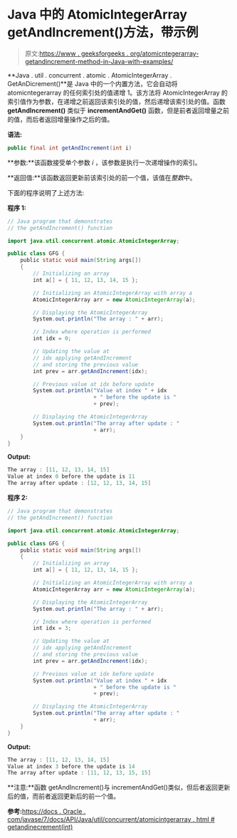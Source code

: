 # Java 中的 AtomicIntegerArray getAndIncrement()方法，带示例

> 原文:[https://www . geeksforgeeks . org/atomicntegerarray-getandincrement-method-in-Java-with-examples/](https://www.geeksforgeeks.org/atomicintegerarray-getandincrement-method-in-java-with-examples/)

**Java . util . concurrent . atomic . AtomicIntegerArray . GetAnDicrement()**是 Java 中的一个内置方法，它会自动将 atomicntegerarray 的任何索引处的值递增 1。该方法将 AtomicIntegerArray 的索引值作为参数，在递增之前返回该索引处的值，然后递增该索引处的值。函数 **getAndIncrement()** 类似于 **incrementAndGet()** 函数，但是前者返回增量之前的值，而后者返回增量操作之后的值。

 **语法:**

```java
public final int getAndIncrement(int i)
```

**参数:**该函数接受单个参数 *i* ，该参数是执行一次递增操作的索引。

**返回值:**该函数返回更新前该索引处的前一个值，该值在*整数*中。

下面的程序说明了上述方法:

**程序 1:**

```java
// Java program that demonstrates
// the getAndIncrement() function

import java.util.concurrent.atomic.AtomicIntegerArray;

public class GFG {
    public static void main(String args[])
    {
        // Initializing an array
        int a[] = { 11, 12, 13, 14, 15 };

        // Initializing an AtomicIntegerArray with array a
        AtomicIntegerArray arr = new AtomicIntegerArray(a);

        // Displaying the AtomicIntegerArray
        System.out.println("The array : " + arr);

        // Index where operation is performed
        int idx = 0;

        // Updating the value at
        // idx applying getAndIncrement
        // and storing the previous value
        int prev = arr.getAndIncrement(idx);

        // Previous value at idx before update
        System.out.println("Value at index " + idx
                           + " before the update is "
                           + prev);

        // Displaying the AtomicIntegerArray
        System.out.println("The array after update : "
                           + arr);
    }
}
```

**Output:**

```java
The array : [11, 12, 13, 14, 15]
Value at index 0 before the update is 11
The array after update : [12, 12, 13, 14, 15]

```

**程序 2:**

```java
// Java program that demonstrates
// the getAndIncrement() function

import java.util.concurrent.atomic.AtomicIntegerArray;

public class GFG {
    public static void main(String args[])
    {
        // Initializing an array
        int a[] = { 11, 12, 13, 14, 15 };

        // Initializing an AtomicIntegerArray with array a
        AtomicIntegerArray arr = new AtomicIntegerArray(a);

        // Displaying the AtomicIntegerArray
        System.out.println("The array : " + arr);

        // Index where operation is performed
        int idx = 3;

        // Updating the value at
        // idx applying getAndIncrement
        // and storing the previous value
        int prev = arr.getAndIncrement(idx);

        // Previous value at idx before update
        System.out.println("Value at index " + idx
                           + " before the update is "
                           + prev);

        // Displaying the AtomicIntegerArray
        System.out.println("The array after update : "
                           + arr);
    }
}
```

**Output:**

```java
The array : [11, 12, 13, 14, 15]
Value at index 3 before the update is 14
The array after update : [11, 12, 13, 15, 15]

```

**注意:**函数 getAndIncrement()与 incrementAndGet()类似，但后者返回更新后的值，而前者返回更新后的前一个值。

**参考:**[https://docs . Oracle . com/javase/7/docs/API/Java/util/concurrent/atomicintgerarray . html # getandinecrement(int)](https://docs.oracle.com/javase/7/docs/api/java/util/concurrent/atomic/AtomicIntegerArray.html#getAndIncrement(int))